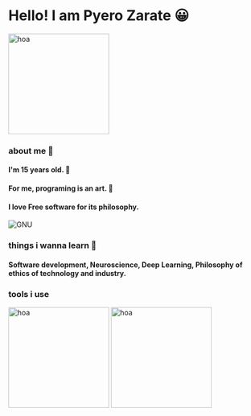 # Hello! I am Pyero Zarate 😀

<img src="https://gnuevangelist.github.io/Pyero-s-blog/foto.png" alt="hoa" width="200"/>

### about me 🙇
#### I'm 15 years old. 🙍
#### For me, programing is an art. 🎨
#### I love Free software for its philosophy. 
![GNU](https://static.fsf.org/nosvn/logos/campaigns_gnu.small.png)
### things i wanna learn 🌱
#### Software development, Neuroscience, Deep Learning, Philosophy of ethics of technology and industry.
### tools i use

<img src="https://external-content.duckduckgo.com/iu/?u=https%3A%2F%2Fupload.wikimedia.org%2Fwikipedia%2Fcommons%2Fthumb%2F3%2F3a%2FNeovim-mark.svg%2F1200px-Neovim-mark.svg.png&f=1&nofb=1" alt="hoa" width="200"/>
<img src="https://external-content.duckduckgo.com/iu/?u=https%3A%2F%2Fucarecdn.com%2F710e7acb-230e-4342-a402-06b4296e886e%2F&f=1&nofb=1" alt="hoa" width="200"/>
